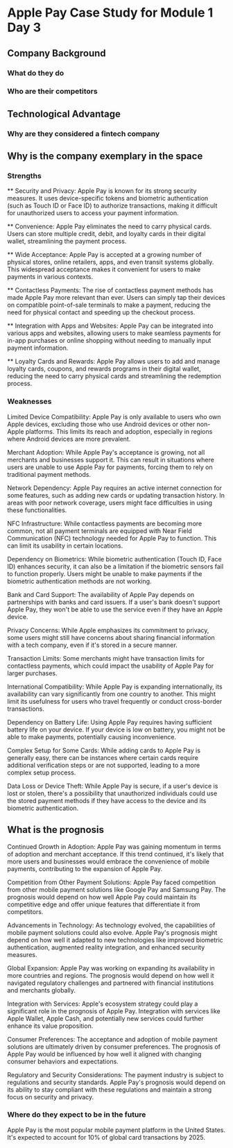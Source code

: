# Apple Pay Case Study for Module 1 Day 3


## Company Background

### What do they do

### Who are their competitors

## Technological Advantage

### Why are they considered a fintech company

## Why is the company exemplary in the space

### Strengths

** Security and Privacy: Apple Pay is known for its strong security measures. It uses device-specific tokens and biometric authentication (such as Touch ID or Face ID) to authorize transactions, making it difficult for unauthorized users to access your payment information.

** Convenience: Apple Pay eliminates the need to carry physical cards. Users can store multiple credit, debit, and loyalty cards in their digital wallet, streamlining the payment process.

** Wide Acceptance: Apple Pay is accepted at a growing number of physical stores, online retailers, apps, and even transit systems globally. This widespread acceptance makes it convenient for users to make payments in various contexts.

** Contactless Payments: The rise of contactless payment methods has made Apple Pay more relevant than ever. Users can simply tap their devices on compatible point-of-sale terminals to make a payment, reducing the need for physical contact and speeding up the checkout process.

** Integration with Apps and Websites: Apple Pay can be integrated into various apps and websites, allowing users to make seamless payments for in-app purchases or online shopping without needing to manually input payment information.

** Loyalty Cards and Rewards: Apple Pay allows users to add and manage loyalty cards, coupons, and rewards programs in their digital wallet, reducing the need to carry physical cards and streamlining the redemption process.
### Weaknesses

Limited Device Compatibility: Apple Pay is only available to users who own Apple devices, excluding those who use Android devices or other non-Apple platforms. This limits its reach and adoption, especially in regions where Android devices are more prevalent.

Merchant Adoption: While Apple Pay's acceptance is growing, not all merchants and businesses support it. This can result in situations where users are unable to use Apple Pay for payments, forcing them to rely on traditional payment methods.

Network Dependency: Apple Pay requires an active internet connection for some features, such as adding new cards or updating transaction history. In areas with poor network coverage, users might face difficulties in using these functionalities.

NFC Infrastructure: While contactless payments are becoming more common, not all payment terminals are equipped with Near Field Communication (NFC) technology needed for Apple Pay to function. This can limit its usability in certain locations.

Dependency on Biometrics: While biometric authentication (Touch ID, Face ID) enhances security, it can also be a limitation if the biometric sensors fail to function properly. Users might be unable to make payments if the biometric authentication methods are not working.

Bank and Card Support: The availability of Apple Pay depends on partnerships with banks and card issuers. If a user's bank doesn't support Apple Pay, they won't be able to use the service even if they have an Apple device.

Privacy Concerns: While Apple emphasizes its commitment to privacy, some users might still have concerns about sharing financial information with a tech company, even if it's stored in a secure manner.

Transaction Limits: Some merchants might have transaction limits for contactless payments, which could impact the usability of Apple Pay for larger purchases.

International Compatibility: While Apple Pay is expanding internationally, its availability can vary significantly from one country to another. This might limit its usefulness for users who travel frequently or conduct cross-border transactions.

Dependency on Battery Life: Using Apple Pay requires having sufficient battery life on your device. If your device is low on battery, you might not be able to make payments, potentially causing inconvenience.

Complex Setup for Some Cards: While adding cards to Apple Pay is generally easy, there can be instances where certain cards require additional verification steps or are not supported, leading to a more complex setup process.

Data Loss or Device Theft: While Apple Pay is secure, if a user's device is lost or stolen, there's a possibility that unauthorized individuals could use the stored payment methods if they have access to the device and its biometric authentication.


## What is the prognosis

Continued Growth in Adoption: Apple Pay was gaining momentum in terms of adoption and merchant acceptance. If this trend continued, it's likely that more users and businesses would embrace the convenience of mobile payments, contributing to the expansion of Apple Pay.

Competition from Other Payment Solutions: Apple Pay faced competition from other mobile payment solutions like Google Pay and Samsung Pay. The prognosis would depend on how well Apple Pay could maintain its competitive edge and offer unique features that differentiate it from competitors.

Advancements in Technology: As technology evolved, the capabilities of mobile payment solutions could also evolve. Apple Pay's prognosis might depend on how well it adapted to new technologies like improved biometric authentication, augmented reality integration, and enhanced security measures.

Global Expansion: Apple Pay was working on expanding its availability in more countries and regions. The prognosis would depend on how well it navigated regulatory challenges and partnered with financial institutions and merchants globally.

Integration with Services: Apple's ecosystem strategy could play a significant role in the prognosis of Apple Pay. Integration with services like Apple Wallet, Apple Cash, and potentially new services could further enhance its value proposition.

Consumer Preferences: The acceptance and adoption of mobile payment solutions are ultimately driven by consumer preferences. The prognosis of Apple Pay would be influenced by how well it aligned with changing consumer behaviors and expectations.

Regulatory and Security Considerations: The payment industry is subject to regulations and security standards. Apple Pay's prognosis would depend on its ability to stay compliant with these regulations and maintain a strong focus on security and privacy.


### Where do they expect to be in the future

Apple Pay is the most popular mobile payment platform in the United States. It's expected to account for 10% of global card transactions by 2025. 